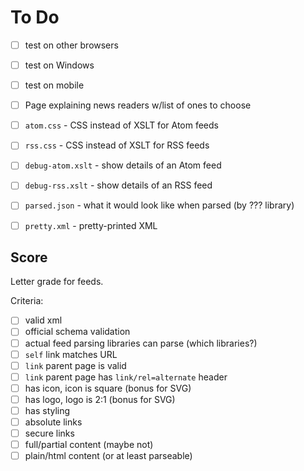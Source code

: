 # To Do

- [ ] test on other browsers
- [ ] test on Windows
- [ ] test on mobile
- [ ] Page explaining news readers w/list of ones to choose
- [ ] `atom.css` - CSS instead of XSLT for Atom feeds
- [ ] `rss.css` - CSS instead of XSLT for RSS feeds
- [ ] `debug-atom.xslt` - show details of an Atom feed
- [ ] `debug-rss.xslt` - show details of an RSS feed
- [ ] `parsed.json` - what it would look like when parsed (by ??? library)
- [ ] `pretty.xml` - pretty-printed XML


## Score

Letter grade for feeds.

Criteria:

- [ ] valid xml
- [ ] official schema validation
- [ ] actual feed parsing libraries can parse (which libraries?)
- [ ] `self` link matches URL
- [ ] `link` parent page is valid
- [ ] `link` parent page has `link/rel=alternate` header
- [ ] has icon, icon is square (bonus for SVG)
- [ ] has logo, logo is 2:1 (bonus for SVG)
- [ ] has styling
- [ ] absolute links
- [ ] secure links
- [ ] full/partial content (maybe not)
- [ ] plain/html content (or at least parseable)
